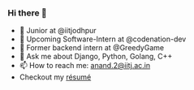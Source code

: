 ### Hi there 👋
- 🔭 Junior at @iitjodhpur
- 🔭 Upcoming Software-Intern at @codenation-dev
- 🔭 Former backend intern at @GreedyGame
- 💬 Ask me about Django, Python, Golang, C++
- 📫 How to reach me: anand.2@iitj.ac.in
- Checkout my [résumé](https://hrshanand.github.io)

<!--
**harsh-not-haarsh/harsh-not-haarsh** is a ✨ _special_ ✨ repository because its `README.md` (this file) appears on your GitHub profile.

Here are some ideas to get you started:


- 🌱 I’m currently learning ...
- 👯 I’m looking to collaborate on ...
- 🤔 I’m looking for help with ...
- 😄 Pronouns: ...
- ⚡ Fun fact: ...
-->
